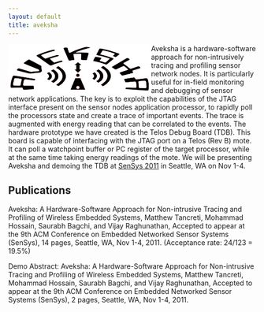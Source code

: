 ```yaml
---
layout: default
title: aveksha
---
```


<img src="images/aveksha.png" alt="Aveksha logo" align="left" width="290"
height="100" title="Aveksha logo" class="img"/>

Aveksha is a hardware-software approach for non-intrusively tracing and profiling
sensor network nodes. It is particularly useful for in-field monitoring and debugging
of sensor network applications. The key is to exploit the capabilities of the JTAG
interface present on the sensor nodes application processor, to rapidly poll the
processors state and create a trace of important events. The trace is augmented with
energy reading that can be correlated to the events. The hardware prototype we have
created is the Telos Debug Board (TDB). This board is capable of interfacing with the
JTAG port on a Telos (Rev B) mote. It can poll a watchpoint buffer or PC register of
the target processor, while at the same time taking energy readings of the mote.
We will be presenting Aveksha and demoing the TDB at
[SenSys 2011](http://sensys.acm.org/2011) in Seattle, WA on Nov 1-4.

Publications
------------

Aveksha: A Hardware-Software Approach for Non-intrusive Tracing and Profiling of
Wireless Embedded Systems, Matthew Tancreti, Mohammad Hossain, Saurabh Bagchi,
and Vijay Raghunathan, Accepted to appear at the 9th ACM Conference on Embedded
Networked Sensor Systems (SenSys), 14 pages, Seattle, WA, Nov 1-4, 2011.
(Acceptance rate: 24/123 = 19.5%) 

Demo Abstract: Aveksha: A Hardware-Software Approach for Non-intrusive Tracing and Profiling of
Wireless Embedded Systems, Matthew Tancreti, Mohammad Hossain, Saurabh Bagchi,
and Vijay Raghunathan, Accepted to appear at the 9th ACM Conference on Embedded
Networked Sensor Systems (SenSys), 2 pages, Seattle, WA, Nov 1-4, 2011.
